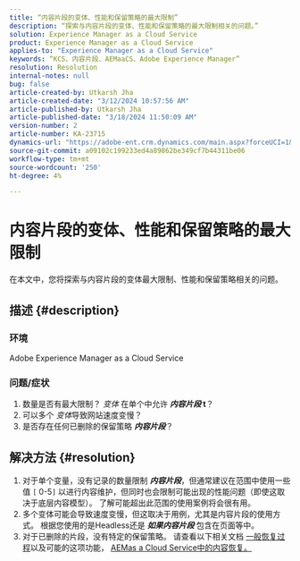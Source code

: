 ```yaml
---
title: “内容片段的变体、性能和保留策略的最大限制”
description: “探索与内容片段的变体、性能和保留策略的最大限制相关的问题。”
solution: Experience Manager as a Cloud Service
product: Experience Manager as a Cloud Service
applies-to: "Experience Manager as a Cloud Service"
keywords: “KCS、内容片段、AEMaaCS、Adobe Experience Manager”
resolution: Resolution
internal-notes: null
bug: false
article-created-by: Utkarsh Jha
article-created-date: "3/12/2024 10:57:56 AM"
article-published-by: Utkarsh Jha
article-published-date: "3/18/2024 11:50:09 AM"
version-number: 2
article-number: KA-23715
dynamics-url: "https://adobe-ent.crm.dynamics.com/main.aspx?forceUCI=1&pagetype=entityrecord&etn=knowledgearticle&id=fcf6705a-5fe0-ee11-904d-6045bd0063aa"
source-git-commit: a09102c199233ed4a89862be349cf7b44311be06
workflow-type: tm+mt
source-wordcount: '250'
ht-degree: 4%

---
```


# 内容片段的变体、性能和保留策略的最大限制


在本文中，您将探索与内容片段的变体最大限制、性能和保留策略相关的问题。

## 描述 {#description}


### 环境

Adobe Experience Manager as a Cloud Service

### 问题/症状

1. 数量是否有最大限制？ *变体* 在单个中允许 <b>*内容片段* t</b>？
2. 可以多个 *变体*&#x200B;导致网站速度变慢？
3. 是否存在任何已删除的保留策略 <b>*内容片段</b>*？



## 解决方法 {#resolution}


1. 对于单个变量，没有记录的数量限制 <b>*内容片段</b>*，但通常建议在范围中使用一些值 `[` 0-5`]`  以进行内容维护，但同时也会限制可能出现的性能问题（即使这取决于底层内容模型）。 了解可能超出此范围的使用案例将会很有用。
2. 多个变体可能会导致速度变慢，但这取决于用例，尤其是内容片段的使用方式。 根据您使用的是Headless还是 <b>*如果内容片段</b>* 包含在页面等中。
3. 对于已删除的片段，没有特定的保留策略。 请查看以下相关文档 [一般恢复过程](https://experienceleague.adobe.com/docs/experience-cloud-kcs/kbarticles/KA-23505.html?lang=en)以及可能的这项功能， [AEMas a Cloud Service中的内容恢复。](https://experienceleague.adobe.com/docs/experience-manager-cloud-service/content/operations/restore.html?lang=zh-Hans)


